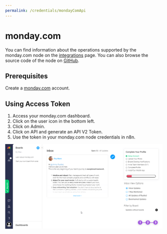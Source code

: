 ```yaml
---
permalink: /credentials/mondayComApi
---
```


# monday.com

You can find information about the operations supported by the monday.com node on the [integrations](https://n8n.io/integrations/n8n-nodes-base.mondayCom) page. You can also browse the source code of the node on [GitHub](https://github.com/n8n-io/n8n/tree/master/packages/nodes-base/nodes/MondayCom).

## Prerequisites

Create a [monday.com](https://monday.com/) account.

## Using Access Token
1. Access your monday.com dashboard.
2. Click on the user icon in the bottom left.
3. Click on Admin.
4. Click on API and generate an API V2 Token.
5. Use the token in your monday.com node credentials in n8n.

![Getting Monday.com credentials](./using-access-token.gif)
